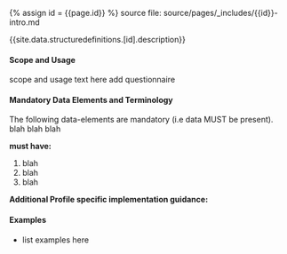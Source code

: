
{% assign id = {{page.id}} %}
source file: source/pages/\_includes/{{id}}-intro.md

{{site.data.structuredefinitions.[id].description}}

#### Scope and Usage

scope and usage text here add questionnaire

#### Mandatory Data Elements and Terminology

The following data-elements are mandatory (i.e data MUST be present). blah blah blah

**must have:**

1. blah
1. blah
1. blah

**Additional Profile specific implementation guidance:**

#### Examples

- list examples here

